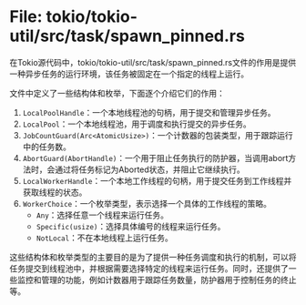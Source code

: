 # File: tokio/tokio-util/src/task/spawn_pinned.rs

在Tokio源代码中，tokio/tokio-util/src/task/spawn_pinned.rs文件的作用是提供一种异步任务的运行环境，该任务被固定在一个指定的线程上运行。

文件中定义了一些结构体和枚举，下面逐个介绍它们的作用：

1. `LocalPoolHandle`：一个本地线程池的句柄，用于提交和管理异步任务。
2. `LocalPool`：一个本地线程池，用于调度和执行提交的异步任务。
3. `JobCountGuard(Arc<AtomicUsize>)`：一个计数器的包装类型，用于跟踪运行中的任务数。
4. `AbortGuard(AbortHandle)`：一个用于阻止任务执行的防护器，当调用abort方法时，会通过将任务标记为Aborted状态，并阻止它继续执行。
5. `LocalWorkerHandle`：一个本地工作线程的句柄，用于提交任务到工作线程并获取线程的状态。
6. `WorkerChoice`：一个枚举类型，表示选择一个具体的工作线程的策略。
   - `Any`：选择任意一个线程来运行任务。
   - `Specific(usize)`：选择具体编号的线程来运行任务。
   - `NotLocal`：不在本地线程上运行任务。

这些结构体和枚举类型的主要目的是为了提供一种任务调度和执行的机制，可以将任务提交到线程池中，并根据需要选择特定的线程来运行任务。同时，还提供了一些监控和管理的功能，例如计数器用于跟踪任务数量，防护器用于控制任务的终止等。

